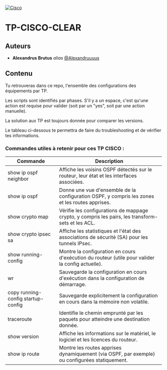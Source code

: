 [![Cisco](https://img.shields.io/badge/cisco-%23049fd9.svg?style=for-the-badge&logo=cisco&logoColor=black)](https://ciscotracer.wordpress.com/)

# TP-CISCO-CLEAR

## Auteurs

* **Alexandrus Brutus** _alias_ [@Alexandruuuus](https://github.com/Alexandruuuus)

## Contenu

Tu retrouveras dans ce repo, l'ensemble des configurations des équipements par TP.

Les scripts sont identifiés par phases. S'il y a un espace, c'est qu'une action est requise pour valider (soit par un "yes", soit par une action manuelle).

La solution aux TP est toujours donnée pour comparer les versions.

Le tableau ci-dessous te permettra de faire du troubleshooting et de vérifier tes informations.

### Commandes utiles à retenir pour ces TP CISCO :

| Commande                           | Description                                                                                 |
|---------------------------         |---------------------------------------------------------------------------------------------|
| show ip ospf neighbor              | Affiche les voisins OSPF détectés sur le routeur, leur état et les interfaces associées.     |
| show ip ospf                       | Donne une vue d'ensemble de la configuration OSPF, y compris les zones et les routes apprises. |
| show crypto map                    | Vérifie les configurations de mappage crypto, y compris les pairs, les transform-sets et les ACL. |
| show crypto ipsec sa               | Affiche les statistiques et l'état des associations de sécurité (SA) pour les tunnels IPsec. |
| show running-config                | Montre la configuration en cours d'exécution du routeur (utile pour valider la config actuelle). |
| wr                                 | Sauvegarde la configuration en cours d'exécution dans la configuration de démarrage.        |
| copy running-config startup-config | Sauvegarde explicitement la configuration en cours dans la mémoire non volatile.         |
| traceroute <adresse IP>            | Identifie le chemin emprunté par les paquets pour atteindre une destination donnée.         |
| show version                       | Affiche les informations sur le matériel, le logiciel et les licences du routeur.          |
| show ip route                      | Montre les routes apprises dynamiquement (via OSPF, par exemple) ou configurées statiquement. |

